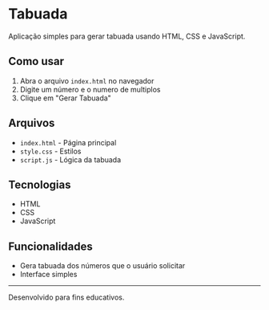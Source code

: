 # Tabuada

Aplicação simples para gerar tabuada usando HTML, CSS e JavaScript.

## Como usar

1. Abra o arquivo `index.html` no navegador
2. Digite um número e o numero de multiplos
3. Clique em "Gerar Tabuada"

## Arquivos

-   `index.html` - Página principal
-   `style.css` - Estilos
-   `script.js` - Lógica da tabuada

## Tecnologias

-   HTML
-   CSS
-   JavaScript

## Funcionalidades

-   Gera tabuada dos números que o usuário solicitar
-   Interface simples

---

Desenvolvido para fins educativos.
